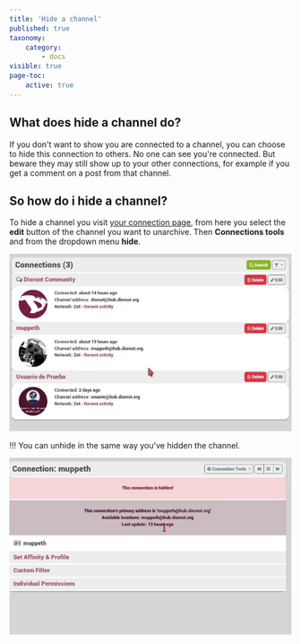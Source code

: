 ```yaml
---
title: 'Hide a channel'
published: true
taxonomy:
    category:
        - docs
visible: true
page-toc:
    active: true
---
```


## What does hide a channel do?

If you don't want to show you are connected to a channel, you can choose to hide this connection to others. No one can see you're connected. But beware they may still show up to your other connections, for example if you get a comment on a post from that channel.

## So how do i hide a channel?

To hide a channel you visit [your connection page](https://hub.disroot.org/connections), from here you select the **edit** button of the channel you want to unarchive. Then **Connections tools** and from the dropdown menu **hide**.

![HideChannel](en/HideChannel.gif)

!!! You can unhide in the same way you've hidden the channel.

![UnHideChannel](en/UnHideChannel.gif)

